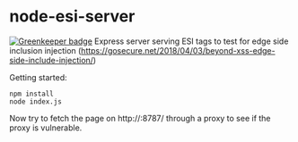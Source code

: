 # node-esi-server

[![Greenkeeper badge](https://badges.greenkeeper.io/kozmic/node-esi-server.svg)](https://greenkeeper.io/)
Express server serving ESI tags to test for edge side inclusion injection (https://gosecure.net/2018/04/03/beyond-xss-edge-side-include-injection/)

Getting started:
```
npm install
node index.js
```

Now try to fetch the page on http://<YOUR-HOST>:8787/ through a proxy to see if the proxy is vulnerable.

